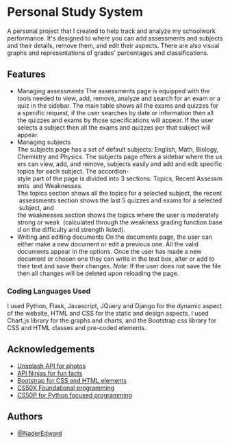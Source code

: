 
# Personal Study System

A personal project that I created to help track and analyze my schoolwork performance. It's designed to where you can add assessments and subjects and their details, remove them, and edit their aspects. There are also visual graphs and representations of grades' percentages and classifications.


## Features
- Managing assessments
The assessments page is equipped with the tools needed to view, add, remove, analyze and search for an exam or a quiz in the sidebar. The main table shows all the exams and quizzes for a specific request, if the user searches by date or information then all the quizzes and exams by those specifications will appear. If the user selects a subject then all the exams and quizzes per that subject will appear.
- Managing subjects
The subjects page has a set of default subjects: English, Math, Biology, Chemistry and Physics. The subjects page offers a sidebar where the users can view, add, and remove, subjects easily and add and edit specific
topics for each subject. The accordion-style part of the page is divided into 3 sections: Topics, Recent Assessments 
and Weaknesses. The topics section shows all the topics for a selected subject, the recent assessments section shows the last 5 quizzes and exams for a selected subject, and the weaknesses section shows the topics where the user is moderately strong or weak  (calculated through the weakness grading function based on the difficulty and strength listed).
- Writing and editing documents
On the documents page, the user can either make a new document or edit a previous one. All the valid documents appear in the options. Once the user has made a new document or chosen one they can write in the text box, alter or add to their text and save their changes. *Note:* If the user does not save the file then all changes will be deleted upon reloading the page.


### Coding Languages Used

I used Python, Flask, Javascript, JQuery and Django for the dynamic aspect of the website, HTML and CSS for the static and design aspects. I used Chart.js library for the graphs and charts, and the Bootstrap css library for CSS and HTML classes and pre-coded elements.
## Acknowledgements

 - [Unsplash API for photos](https://unsplash.com/developers)
 - [API Ninjas  for fun facts](https://api-ninjas.com/)
 - [Bootstrap for CSS and HTML elements](https://getbootstrap.com/docs/5.0/getting-started/introduction/)
 - [CS50X Foundational programming](https://cs50.harvard.edu/x/2024/)
 - [CS50P for Python focused programming](https://cs50.harvard.edu/python)



## Authors

- [@NaderEdward](https://github.com/NaderEdward)
